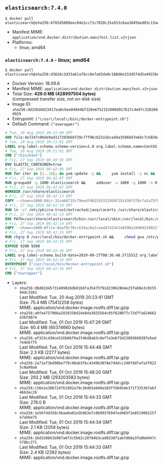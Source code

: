 ## `elasticsearch:7.4.0`

```console
$ docker pull elasticsearch@sha256:6765d5089eec04e1cc71c7020c15a553c6aa3845bed03c13aea59005ae011110
```

-	Manifest MIME: `application/vnd.docker.distribution.manifest.list.v2+json`
-	Platforms:
	-	linux; amd64

### `elasticsearch:7.4.0` - linux; amd64

```console
$ docker pull elasticsearch@sha256:d3626c3d33a61a76cc8e7ad3da0c188d6e153d574d5a4915bebef241d5ae2797
```

-	Docker Version: 18.09.6
-	Manifest MIME: `application/vnd.docker.distribution.manifest.v2+json`
-	Total Size: **429.0 MB (428997504 bytes)**  
	(compressed transfer size, not on-disk size)
-	Image ID: `sha256:dd156dd423417ea8c6ee04844bf320e6f52152600d917617c4e87c328260d929`
-	Entrypoint: `["\/usr\/local\/bin\/docker-entrypoint.sh"]`
-	Default Command: `["eswrapper"]`

```dockerfile
# Tue, 20 Aug 2019 20:21:00 GMT
ADD file:4e7247c06de9ad117293b6bf39c77f96c623a1bca4da35068d7e64c7cb826c08 in / 
# Tue, 20 Aug 2019 20:21:01 GMT
LABEL org.label-schema.schema-version=1.0 org.label-schema.name=CentOS Base Image org.label-schema.vendor=CentOS org.label-schema.license=GPLv2 org.label-schema.build-date=20190801
# Tue, 20 Aug 2019 20:21:01 GMT
CMD ["/bin/bash"]
# Fri, 27 Sep 2019 08:40:56 GMT
ENV ELASTIC_CONTAINER=true
# Fri, 27 Sep 2019 08:42:06 GMT
RUN for iter in {1..10}; do yum update -y &&     yum install -y nc &&     yum clean all && exit_code=0 && break || exit_code=$? && echo "yum error: retry $iter in 10s" && sleep 10; done;     (exit $exit_code)
# Fri, 27 Sep 2019 08:42:07 GMT
RUN groupadd -g 1000 elasticsearch &&     adduser -u 1000 -g 1000 -G 0 -d /usr/share/elasticsearch elasticsearch &&     chmod 0775 /usr/share/elasticsearch &&     chgrp 0 /usr/share/elasticsearch
# Fri, 27 Sep 2019 08:42:07 GMT
WORKDIR /usr/share/elasticsearch
# Fri, 27 Sep 2019 08:42:13 GMT
COPY --chown=1000:0dir:31ceb6715c79eedf402535332958f191430f2f8cfa2a75f96a6c36a7bc3dc614 in /usr/share/elasticsearch 
# Fri, 27 Sep 2019 08:42:14 GMT
RUN ln -sf /etc/pki/ca-trust/extracted/java/cacerts /usr/share/elasticsearch/jdk/lib/security/cacerts
# Fri, 27 Sep 2019 08:42:14 GMT
ENV PATH=/usr/share/elasticsearch/bin:/usr/local/sbin:/usr/local/bin:/usr/sbin:/usr/bin:/sbin:/bin
# Fri, 27 Sep 2019 08:42:14 GMT
COPY --chown=1000:0file:8aaf8c70cc610ac6e2caadd743341d4590a184092390227b9bfc69044c733e28 in /usr/local/bin/docker-entrypoint.sh 
# Fri, 27 Sep 2019 08:42:15 GMT
RUN chgrp 0 /usr/local/bin/docker-entrypoint.sh &&     chmod g=u /etc/passwd &&     chmod 0775 /usr/local/bin/docker-entrypoint.sh
# Fri, 27 Sep 2019 08:42:15 GMT
EXPOSE 9200 9300
# Fri, 27 Sep 2019 08:42:16 GMT
LABEL org.label-schema.build-date=2019-09-27T08:36:48.571551Z org.label-schema.license=Elastic-License org.label-schema.name=Elasticsearch org.label-schema.schema-version=1.0 org.label-schema.url=https://www.elastic.co/products/elasticsearch org.label-schema.usage=https://www.elastic.co/guide/en/elasticsearch/reference/index.html org.label-schema.vcs-ref=22e1767283e61a198cb4db791ea66e3f11ab9910 org.label-schema.vcs-url=https://github.com/elastic/elasticsearch org.label-schema.vendor=Elastic org.label-schema.version=7.4.0 org.opencontainers.image.created=2019-09-27T08:36:48.571551Z org.opencontainers.image.documentation=https://www.elastic.co/guide/en/elasticsearch/reference/index.html org.opencontainers.image.licenses=Elastic-License org.opencontainers.image.revision=22e1767283e61a198cb4db791ea66e3f11ab9910 org.opencontainers.image.source=https://github.com/elastic/elasticsearch org.opencontainers.image.title=Elasticsearch org.opencontainers.image.url=https://www.elastic.co/products/elasticsearch org.opencontainers.image.vendor=Elastic org.opencontainers.image.version=7.4.0
# Fri, 27 Sep 2019 08:42:16 GMT
ENTRYPOINT ["/usr/local/bin/docker-entrypoint.sh"]
# Fri, 27 Sep 2019 08:42:16 GMT
CMD ["eswrapper"]
```

-	Layers:
	-	`sha256:d8d02d45731499028db01b6fa35475f91d230628b4e25fab8e3c015594dc3261`  
		Last Modified: Tue, 20 Aug 2019 20:23:41 GMT  
		Size: 75.4 MB (75412258 bytes)  
		MIME: application/vnd.docker.image.rootfs.diff.tar.gzip
	-	`sha256:a0fe4757966a2020338d24e0da3825564c05f628077c72d7fa624662d3bfd874`  
		Last Modified: Tue, 01 Oct 2019 15:47:29 GMT  
		Size: 60.4 MB (60374660 bytes)  
		MIME: application/vnd.docker.image.rootfs.diff.tar.gzip
	-	`sha256:af323c430ce516b06f9a3f46d8a63c0ef7a3e675d23893669207e5ed7edeb775`  
		Last Modified: Tue, 01 Oct 2019 15:44:48 GMT  
		Size: 2.3 KB (2277 bytes)  
		MIME: application/vnd.docker.image.rootfs.diff.tar.gzip
	-	`sha256:2a71ef3bd98be779c98ab3fbc4349b3078e7d4dcc240fdd7afa3f0225c0a99a8`  
		Last Modified: Tue, 01 Oct 2019 15:48:20 GMT  
		Size: 293.2 MB (293203583 bytes)  
		MIME: application/vnd.docker.image.rootfs.diff.tar.gzip
	-	`sha256:c56e1e386724761992a79c36d03a948a183ffd0454e371f33536fabf46b3ec26`  
		Last Modified: Tue, 01 Oct 2019 15:44:33 GMT  
		Size: 276.0 B  
		MIME: application/vnd.docker.image.rootfs.diff.tar.gzip
	-	`sha256:1e56fdd350c56ae0a01e5b963e7c0b9937694fed403f2e8519092157e7abbe75`  
		Last Modified: Tue, 01 Oct 2019 15:44:34 GMT  
		Size: 2.1 KB (2058 bytes)  
		MIME: application/vnd.docker.image.rootfs.diff.tar.gzip
	-	`sha256:16d320661b987a6f3c5b62c28f84b3cad0338f1abfd68a3fa0bd447c578bc271`  
		Last Modified: Tue, 01 Oct 2019 15:44:33 GMT  
		Size: 2.4 KB (2392 bytes)  
		MIME: application/vnd.docker.image.rootfs.diff.tar.gzip
